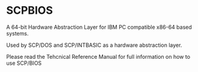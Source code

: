 # SCPBIOS
A 64-bit Hardware Abstraction Layer for IBM PC compatible x86-64 based systems.

Used by SCP/DOS and SCP/INTBASIC as a hardware abstraction layer.

Please read the Tehcnical Reference Manual for full information on how to use SCP/BIOS

